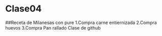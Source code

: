 # Clase04
##Receta de Milanesas con pure
1.Compra carne entiernizada
2.Compra huevos
3.Compra Pan rallado
Clase de github
